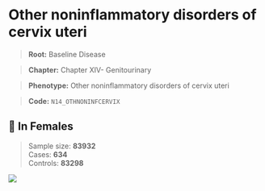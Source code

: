 # Other noninflammatory disorders of cervix uteri

> **Root:** Baseline Disease  

> **Chapter:** Chapter XIV- Genitourinary  

> **Phenotype:** Other noninflammatory disorders of cervix uteri  

> **Code:** `N14_OTHNONINFCERVIX`

## 👩 In Females  
> Sample size: **83932**  
> Cases: **634**  
> Controls: **83298**
<img src="/Disease/Figures/ALL/Baseline/N14_OTHNONINFCERVIX.png"/>
<CsvTable src="/Disease_Data/ALL/Baseline/LG_N14_OTHNONINFCERVIX.csv" label="🔍 View full results" />
